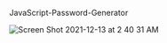 JavaScript-Password-Generator

![Screen Shot 2021-12-13 at 2 40 31 AM](https://user-images.githubusercontent.com/46231696/145799361-f811126d-a851-449f-9664-b43c52a9e92e.png)

